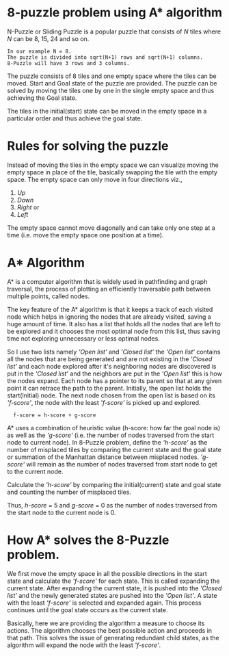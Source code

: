   # 8-puzzle problem using A* algorithm

 N-Puzzle or Sliding Puzzle is a popular puzzle that consists of *N* tiles where *N* can be 8, 15, 24 and so on. 

    In our example N = 8. 
    The puzzle is divided into sqrt(N+1) rows and sqrt(N+1) columns.
    8-Puzzle will have 3 rows and 3 columns. 
    
The puzzle consists of 8 tiles and one empty space where the tiles can be moved. 
Start and Goal  state of the puzzle are provided. 
The puzzle can be solved by moving the tiles one by one in the single empty space and thus achieving the Goal state.

The tiles in the initial(start) state can be moved in the empty space in a particular order and thus achieve the goal state.

# Rules for solving the puzzle

Instead of moving the tiles in the empty space we can visualize moving the empty space in place of the tile, basically swapping the tile with the empty space. The empty space can only move in four directions viz.,
1. *Up*
2. *Down*
3. *Right* or
4. *Left*

The empty space cannot move diagonally and can take only one step at a time (i.e. move the empty space one position at a time).

# A* Algorithm
A* is a computer algorithm that is widely used in pathfinding and graph traversal, the process of plotting an efficiently traversable path between multiple points, called nodes.

The key feature of the A* algorithm is that it keeps a track of each visited node which helps in ignoring the nodes that are already visited, saving a huge amount of time. 
It also has a list that holds all the nodes that are left to be explored and it chooses the most optimal node from this list, thus saving time not exploring unnecessary or less optimal nodes.

So I use two lists namely *'Open list'* and *'Closed list'* the *'Open list'* contains all the nodes that are being generated and are not existing in the *'Closed list'* and each node explored after it's neighboring nodes are discovered is put in the *'Closed list'* and the neighbors are put in the *'Open list'* this is how the nodes expand. 
Each node has a pointer to its parent so that at any given point it can retrace the path to the parent. Initially, the open list holds the start(Initial) node. The next node chosen from the open list is based on its *'f-score'*, the node with the least *'f-score'* is picked up and explored.

      f-score = h-score + g-score

A* uses a combination of heuristic value (h-score: how far the goal node is) as well as the *'g-score'* (i.e. the number of nodes traversed from the start node to current node).
In 8-Puzzle problem, define the *'h-score'* as the number of misplaced tiles by comparing the current state and the goal state or summation of the Manhattan distance between misplaced nodes.
*'g-score'* will remain as the number of nodes traversed from start node to get to the current node.

Calculate the *'h-score'* by comparing the initial(current) state and goal state and counting the number of misplaced tiles.

Thus, *h-score* = 5 and *g-score* = 0 as the number of nodes traversed from the start node to the current node is 0.


# How A* solves the 8-Puzzle problem.

We first move the empty space in all the possible directions in the start state and calculate the *'f-score'* for each state. 
This is called expanding the current state.
After expanding the current state, it is pushed into the *'Closed list'* and the newly generated states are pushed into the *'Open list'*. 
A state with the least *'f-score'* is selected and expanded again. This process continues until the goal state occurs as the current state. 

Basically, here we are providing the algorithm a measure to choose its actions. The algorithm chooses the best possible action and proceeds in that path.
This solves the issue of generating redundant child states, as the algorithm will expand the node with the least *'f-score'*.
